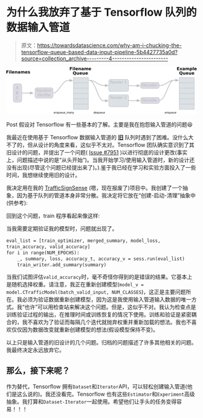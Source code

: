 # 为什么我放弃了基于 Tensorflow 队列的数据输入管道

> 原文：<https://towardsdatascience.com/why-am-i-chucking-the-tensorflow-queue-based-data-input-pipeline-5b4427735a0d?source=collection_archive---------4----------------------->

![](img/760cffb733b05e490cb07ffbab4aa47b.png)

Post 假设对 Tensorflow 有一些基本的了解。主要是我在抱怨输入管道的问题😆

我最近在使用基于 Tensorflow 数据输入管道的 [**旧**](https://www.tensorflow.org/programmers_guide/threading_and_queues) 队列时遇到了困难。没什么大不了的，但从设计的角度来看，这似乎不太对。Tensorflow 团队确实意识到了其旧设计的问题，并提出了一个问题( [Issue #7951](https://github.com/tensorflow/tensorflow/issues/7951) )以进行彻底的设计更改(事实上，问题描述中说的是“从头开始”)。当我开始学习/使用输入管道时，新的设计还没有出现(尽管这个问题已经提出来了)。).鉴于我已经在学习和实验方面投入了一些时间，我想继续使用旧的设计。

我决定用在我的 [TrafficSignSense](https://bitbucket.org/hawk23/trafficsignsense/src) (嗯，现在报废了)项目中。我创建了一个抽象，因为基于队列的管道本身非常分散。我决定将它放在“创建-启动-清理”抽象中(供参考):

回到这个问题，train 程序看起来像这样:

当我需要定期验证我的模型时，问题就出现了。

```
eval_list = [train_optimizer, merged_summary, model_loss,              train_accuracy, valid_accuracy]        
for i in range(NUM_EPOCHS):            
    _, summary, loss, accuracy_t, accuracy_v = sess.run(eval_list)                       
    train_writer.add_summary(summary)
```

当我们试图评估`valid_accuracy`时，毫不奇怪你得到的是错误的结果。它基本上是随机选择权重。请注意，我正在重新创建模型(`model_v = model.CTrafficModel(batch_valid_input, NUM_CLASSES`)，这正是主要问题所在。我必须为验证数据重新创建模型，因为这是我使用输入管道输入数据的唯一方式。我“也许”可以用检查站来解决这个问题。但是，这似乎不对。我认为检查点是训练验证过程的输出，在推理时间或训练恢复的情况下使用。训练和验证是紧密耦合的，我不喜欢为了验证而每隔几个迭代就抛弃权重并重新加载的想法。我也不喜欢仅仅因为数据改变就重新创建模型的想法(假设模型保持不变)。

以上只是输入管道的旧设计的几个问题。归档的问题描述了许多其他相关的问题。我最终决定永远放弃它。

## 那么，接下来呢？

作为替代，Tensorflow 拥有`Dataset`和`Iterator`API，可以轻松创建输入管道(他们是这么说的)。我还没看完。Tensorflow 也有这些`Estimator`和`Experiment`高级抽象。我打算和`Dataset-Iterator`一起使用。希望他们让手头的任务变得容易！！！